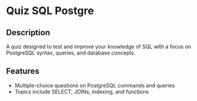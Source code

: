 # Quiz SQL Postgre

## Description
A quiz designed to test and improve your knowledge of SQL with a focus on PostgreSQL syntax, queries, and database concepts.

## Features
- Multiple-choice questions on PostgreSQL commands and queries
- Topics include SELECT, JOINs, indexing, and functions
